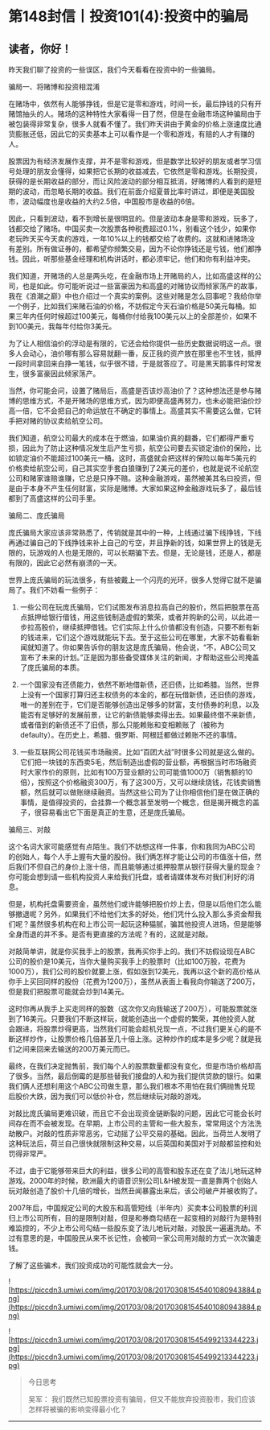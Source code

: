 # 第148封信丨投资101(4):投资中的骗局

## 读者，你好！

昨天我们聊了投资的一些误区，我们今天看看在投资中的一些骗局。

骗局一、将赌博和投资相混淆

在赌场中，依然有人能够挣钱，但是它是零和游戏，时间一长，最后挣钱的只有开赌馆抽头的人。赌场的这种特性大家看得一目了然，但是在金融市场这种骗局由于被包装得非常复杂，很多人就看不懂了。我们昨天讲由于黄金的价格上涨速度比通货膨胀还低，因此它的买卖基本上可以看作是一个零和游戏，有赔的人才有赚的人。

股票因为有经济发展作支撑，并不是零和游戏，但是数学比较好的朋友或者学习信号处理的朋友会懂得，如果把它长期的收益减去，它依然是零和游戏。长期投资，获得的是长期收益的部分，而让风险波动的部分相互抵消，好赌博的人看到的是短期的波动，而忽略长期的收益。我们在前面介绍夏普比率时讲过，即便是美国股市，波动幅度也是收益的大约2.5倍，中国股市是收益的6倍。

因此，只看到波动，看不到增长是很明显的。但是波动本身是零和游戏，玩多了，钱都交给了赌场。中国买卖一次股票各种税费超过0.1%，别看这个钱少，如果你老玩昨天买今天卖的游戏，一年10%以上的钱都交给了收费的。这就和进赌场没有差别。所有做证券的，都希望你频繁交易，因为不论你挣钱还是亏钱，他们都挣钱。因此，听那些基金经理和机构讲话时，都必须牢记，他们和你有利益冲突。

我们知道，开赌场的人总是两头吃，在金融市场上开赌局的人，比如高盛这样的公司，也是如此。你可能听说过一些富豪因为和高盛的对赌协议而倾家荡产的故事，我在《浪潮之巅》中也介绍过一个真实的案例。这些对赌是怎么回事呢？我给你举一个例子，比如我们来赌石油的价格，不妨假定今天石油价格是50美元每桶。如果三年内任何时候超过100美元，每桶你付给我100美元以上的全部差价，如果不到100美元，我每年付给你3美元。

为了让人相信油价的浮动是有限的，它还会给你提供一些历史数据说明这一点。很多人会动心，油价哪有那么容易就翻一番，反正我的资产放在那里也不生钱，抵押一段时间拿回来白挣一笔钱，似乎很不错，于是就答应了。可是黑天鹅事件时常发生，很多富豪因此倾家荡产。

当然，你可能会问，设置了赌局后，高盛是否该炒高油价了？这种想法还是参与赌博的思维方式，不是开赌场的思维方式，因为即便高盛再努力，也未必能把油价炒高一倍，它不会把自己的命运放在不确定的事情上。高盛其实不需要这么做，它转手把对赌的协议卖给航空公司。

我们知道，航空公司最大的成本在于燃油，如果油价真的翻番，它们都得严重亏损，因此为了防止这种情况发生后产生亏损，航空公司要去买锁定油价的保险，比如锁定油价不能超过100美元一桶。这时，高盛就会把这样的保险以每年5美元的价格卖给航空公司，自己其实空手套白狼赚到了2美元的差价，也就是说不论航空公司和赌家谁赔谁赚，它总是只挣不赔。这种金融游戏，虽然被美其名曰投资，但是由于本身不产生任何财富，实际是赌博。大家如果这种金融游戏玩多了，最后钱都到了高盛这样的公司手里。

骗局二、庞氏骗局

庞氏骗局大家应该非常熟悉了，传销就是其中的一种，上线通过骗下线挣钱，下线再通过骗自己的下线挣钱来补上自己的亏空，并且挣新的钱，如果世界上的钱是无限的，玩游戏的人也是无限的，可以长期骗下去。但是，无论是钱，还是人，都是有限的，因此它必然有崩溃的一天。

世界上庞氏骗局的玩法很多，有些被戴上一个闪亮的光环，很多人觉得它就不是骗局了。我们不妨看一些例子：

1. 一些公司在玩庞氏骗局，它们试图发布消息拉高自己的股价，然后把股票在高点抵押给银行借钱，用这些钱制造虚假的繁荣，或者并购新的公司，以此进一步拉高股价，继续抵押借钱。它们实际上什么价值都没有创造，只要不断有新的钱进来，它们这个游戏就能玩下去。至于这些公司在哪里，大家不妨看看新闻就知道了。你如果告诉你的朋友这是庞氏骗局，他会说，“不，ABC公司又宣布了未来的计划。”正是因为那些备受媒体关注的新闻，才帮助这些公司掩盖了庞氏骗局的本质。

2. 一个国家没有还债能力，依然不断地借新债，还旧债，比如希腊。当然，世界上没有一个国家打算归还主权债务的本金的，都在玩借新债，还旧债的游戏，唯一的差别在于，它们是否能够创造出足够多的财富，支付债券的利息，以及能否有足够好的发展前景，让它的新债能够卖得出去。如果最终借不来新债，或者借到的新债还不了旧债，那么只能赖账和变相赖账了（被称为defaulty）。在历史上，希腊、俄罗斯、阿根廷都做过赖账不还的事情。

3. 一些互联网公司花钱买市场融资。比如“百团大战”时很多公司就是这么做的。它们把一块钱的东西卖5毛，然后制造出虚假的营业额，再根据当时市场融资时大家作价的原则，比如有100万营业额的公司可能值1000万（销售额的10倍），按照这个价格融资300万，有了这300万，又可以继续烧钱，花钱卖销售额，然后就可以做账继续融资。当然这些公司为了让你相信他们是在做正确的事情，是值得投资的，会挂靠一个概念甚至发明一个概念，但是揭开概念的盖子，很容易看出它下面是真正的生意，还是庞氏骗局。

骗局三、对敲

这个名词大家可能感觉有点陌生。我们不妨想这样一件事，你和我同为ABC公司的创始人，每个人手上握有大量的股份。我们俩怎样才能让公司的市值涨十倍，然后我们不但自己的身价上涨十倍，而且能够通过抵押股票从银行获得大量的现金？你可能会想到请一些机构投资人来给我们托盘，或者请媒体发布对我们利好的消息。

但是，机构托盘需要资金，虽然他们或许能够把股价炒上去，但是以后他们怎么能够撤退呢？另外，如果我们不给他们太多的好处，他们凭什么投入那么多资金帮我们呢？虽然很多机构在和上市公司一起玩这种猫腻，骗其他投资人进场，但是能够全身而退的并不多。是否有更直接的方法呢？有的，这就是对敲。

对敲简单讲，就是你买我手上的股票，我再买你手上的。我们不妨假设现在ABC公司的股价是10美元，当你大量购买我手上的股票时（比如100万股，花费为1000万），我们公司的股价就要上涨，假如涨到12美元，我再以这个新的高价格从你手上买回同样的股份（花费为1200万），虽然从表面上看我向你输送了200万，但是我们把股票可能就会炒到14美元。

这时你再从我手上买走同样的股数（这次你又向我输送了200万），可能股票就涨到了16美元。只要我们不断这样玩，就能创造出一个虚假的繁荣，其他投资人就会跟进，将股票炒得更高，当然我们可能会趁机兑现一点，不过我们更关心的是不断这样炒作，让股票价格几倍甚至几十倍上涨。这种炒作的成本是多少呢？就是我们之间来回来去输送的200万美元而已。

最终，在我们决定抛售前，我们每个人的股票数量都没有变化，但是市场价格却高了很多。当然，最后倒霉的是那些替我们接盘的人和为我们提供贷款的银行。如果我们俩人还想利用这个ABC公司做生意，那么我们根本不用怕在我们俩抛售兑现后股价大跌，因为我们可以低价补仓，然后继续玩对敲的游戏。

对敲比庞氏骗局更难识破，而且它不会出现资金链断裂的问题，因此它可能会长时间存在而不会被发现。在早期，上市公司的主管和一些大股东，常常用这个方法洗劫散户。对敲的性质非常恶劣，它动摇了公平交易的基础。因此，当荷兰人发明了这种玩法后，荷兰自己很快就限制这种交易，以后英国和美国对于对敲都监控和处罚得非常严。

不过，由于它能够带来巨大的利益，很多公司的高管和股东还在变了法儿地玩这种游戏。2000年的时候，欧洲最大的语音识别公司L&H被发现一直是靠两个创始人玩对敲创造了股价十几倍的增长，当然丑闻暴露出来后，该公司破产并被收购了。

2007年后，中国规定公司的大股东和高管短线（半年内）买卖本公司股票的利润归上市公司所有，目的是限制对敲，但是和券商勾结在一起变相的对敲行为是特别难监控的，不少上市公司勾结一些股东变了法儿地玩对敲，对股民一遍遍洗劫。不过有意思的是，中国股民从来不长记性，会被同一家公司用对敲的方式一次次骗走钱。

了解了这些骗术，我们投资成功的可能性就会大一分。

![https://piccdn3.umiwi.com/img/201703/08/201703081545401080943884.png](https://piccdn3.umiwi.com/img/201703/08/201703081545401080943884.png)

![https://piccdn3.umiwi.com/img/201703/08/201703081545499213344223.jpg](https://piccdn3.umiwi.com/img/201703/08/201703081545499213344223.jpg)

> 今日思考
> 
> 吴军： 我们既然已知股票投资有骗局，但又不能放弃投资股市，我们应该怎样将被骗的影响变得最小化？

---
